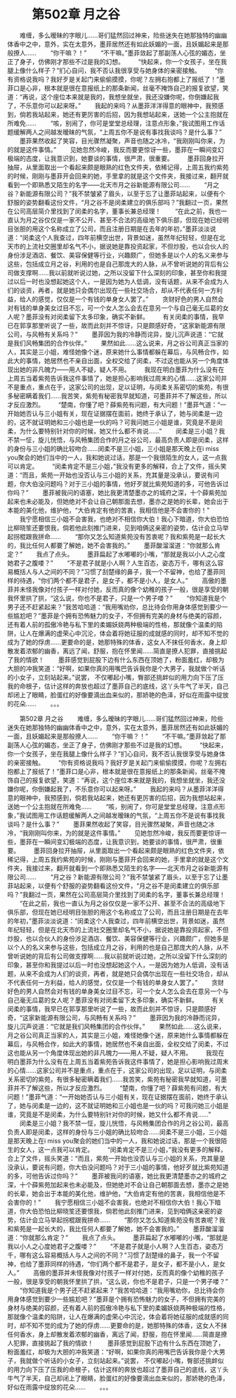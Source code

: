 # 　　第502章 月之谷
　　难缠，多么暧昧的字眼儿……哥们猛然回过神来，险些迷失在她那独特的幽幽体香中之中，意外，实在太意外，墨菲居然还有如此妖媚的一面，且妖媚起来是那般撩人……
　　“你干嘛？！”
　　“不干嘛。”墨菲敛起了那副荡人心弦的媚态，坐正了身子，仿佛刚才那些不过是我的幻想。
　　“快起来，你一个女孩子，坐在我腿上像什么样子？”扪心自问，我不否认我很享受与她身体的亲密接触。
　　“你有资格说我吗？我好歹是关起门来偷偷摸摸，你呢？左拥右抱都上了报纸了！”墨菲口是心非，根本就是很在意报纸上的那条新闻，丝毫不掩饰自己的报复欲望，笑道：“再说，这个座位本来就是我的，我想坐就坐，我还没嫌你呢，你倒嫌起我了，不乐意你可以起来呀。”
　　我起的来吗？从墨菲洋洋得意的眼神中，我预感到，倘若我站起来，她还有更厉害的后招，因为我想站起来，送她一个公主抱就在所难免……
　　“咳，别闹了，你可是堂堂总经理，注意点形象，”我试图用工作话题缓解两人之间越发暧昧的气氛，“上周五你不是说有事找我谈吗？是什么事？”
　　墨菲果然收起了笑容，目光骤然凝聚，声音也随之冰冷，“我刚刚叫你来，为的就是这件事情。”
　　见她忽然冷峻，我反而要更惊讶一些，墨菲在一瞬间变幻极端的态度，让我意识到，她要谈的事情，很严肃，很重要。
　　墨菲回身拉开抽屉，从里面取出一个看起来颇是眼熟的红色文件夹，依稀记得，上周五我约紫苑的时候，刚刚与墨菲开会回来的她，手里拿的就是这个文件夹，我接过来，翻开就看到一个即熟悉又陌生的名字——北天市月之谷新能源有限公司……
　　“月之谷？新能源有限公司？”我不禁皱紧了眉头，以至于忘了让墨菲站起来，以便有个舒服的姿势翻看这份文件，“月之谷不是闵柔建立的俱乐部吗？”我翻过一页，果然在公司高层简介里找到了闵柔的名字，董事长兼总经理！
　　“在此之前，我也一直认为月之谷仅仅是一家不公开、甚至不合法的高级地下俱乐部，但现在她已经明目张胆的用这个名称成立了公司，而且注册日期是在去年的年初，”墨菲淡淡说道：“闵柔这个人我查过，四年前横空出世，背景如迷，虽然年纪轻轻，但是在北天市的上流社交圈里却名气不小，据说她是靠投资起家，不但炒股，也以合伙人的身份涉足酒店、餐饮、美容保健等行业，兴趣颇广，但她多是以个人的名义来参与这些，包括成立月之谷，利用的也是自己那庞大的人脉，从不曾听说她的背后有公司做支撑啊……我以前就听说过她，之所以没留下什么深刻的印象，甚至你和我提过以后一时也没想起她这个人，一是因为她为人低调，没有话题，从来不会成为人们的谈资，再者，就是她只会偶尔出现在一些社交场合，却从不代表任何一方利益，给人的感觉，仅仅是一个有钱的单身女人罢了。”
　　贪财好色的男人自然会对有钱的单身美女过目不忘，可一个女人怎么会去在意另一个与自己毫无瓜葛的女人呢？墨菲没有对闵柔留下太多印象，确实不新鲜。
　　有关闵柔的事情，我早已在郭享那里听说了一些，故而此刻并不惊讶，只是颇感好奇，“这家新能源有限公司，与风畅有关系吗？”
　　墨菲因为我的冷静而诧异，旋儿沉声说道：“它就是我们风畅集团的合作伙伴。”
　　果然如此……这么说来，月之谷公司真正当家的人，其实是三小姐，难怪她像个迷，原来她什么事情都躲在幕后，与风畅合作，如此大的事情，她居然也不亲自出面，全权交给了闵柔，不过这也能从另一个角度体现出她的非凡魄力——用人不疑，疑人不用。
　　我现在明白墨菲为什么没有在上周五当着紫苑告诉我这件事情了，她是担心影响我过周末的心情……这家公司并不是重点，重点在于，这家公司的出现，足以证明，与闵柔关系密切的紫苑，有很多秘密瞒着我们……我苦笑，紫苑有秘密我早就知道，可墨菲并不了解这些，所以才反应激烈。
　　“楚南，你懂了吧？薛紫苑有问题，有大问题！”墨菲气道：“一开始她否认与三小姐有关，现在证据摆在面前，她终于承认了，她与闵柔是一边的，这不就证明她和三小姐也是一伙的吗？可我问她三小姐是谁，究竟是不是闵柔，为什么要特别针对你的时候，她又什么都不肯说……”
　　闵柔是三小姐？我不禁一怔，旋儿恍悟，与风畅集团合作的月之谷公司，最高负责人即是闵柔，这样的身份与三小姐的确比较吻合……闵柔不是三小姐，三小姐是那天晚上在i miss you聚会的她们当中的一人，我和她说过话，那是一个我很陌生的女人，这一点我可以肯定。
　　“闵柔肯定不是三小姐，”我没有更多的解释，合上了文件，摇头笑道：“而且，紫苑一开始也没否认与三小姐的关系，充其量是没承认，要说有问题，你大伯没问题吗？对于三小姐的事情，他好歹就比紫苑知道的多，可他告诉过你吗？”
　　墨菲被我问的语塞，她比我更清楚墨亦之的城府之深，十个薛紫苑加起来也未必能及，但她绝对不会让自己朝那面去想，墨亦之是她的长辈，她会出于本能的美化他，维护他，“大伯肯定有他的苦衷，我相信他是不会害你的！”
　　我宁愿相信三小姐不会害我，也绝对不相信你大伯！我心下暗道，你大伯恐怕比柳晓笙还要恨我，倘若他此刻推门进来，见到咱俩这亲密的姿势，估计会立马举起拐棍跟我拼命……
　　“那你又怎么知道紫苑没有苦衷呢？我和紫苑是一起长大的，我比任何人都要了解她，她不会害我的。”
　　墨菲酸溜溜道：“你就那么肯定？”
　　我点了点头。
　　墨菲扁起了水嘟嘟的小嘴，“那就是我以小人之心度她君子之腹喽？”
　　“不是君子就是小人啊？人生百态，姿态万千，哪有这么容易概括人与人之间的不同？”习惯了刮楚缘的鼻子，我一个不留神，也给了墨菲同样的待遇，“你们两个都不是君子，是女子，都不是小人，是女人。”
　　高傲的墨菲并未怪我像对付孩子一样对付她，反而真的像个幼稚的孩子一般，很是享受的朝我怀里拱了拱，“这么说，你也不是君子，只是一个男子喽？”
　　“你知道我是个男子还不赶紧起来？”我苦哈哈道：“我用嘴劝你，总比待会你用身体感觉到要少一些尴尬吧？”墨菲是个拥有恐怖魅力的女子，不但拥有完美的身材与绝美的容颜，还有着人前的孤傲冷艳与私下里的柔媚妖娆两种极端的性格，那就像个温柔的陷阱，让人在爆满的虚荣心中沉沦，体会着将她征服的成就感的同时，却不知不觉的成为了她的俘虏……更要命的是，她那特殊的体香，这女人不抹任何香水，身上却散发着浓郁的幽香，离远了闻，舒服，抱在怀里闻……简直是撩人犯罪，直接挑起了我的情欲！
　　墨菲感觉到屁股下边有什么东西在顶她了，粉面羞红，却极为大胆的冲我笑道：“好啊，如果你真的用嘴巴告诉我你是个大男子，我就做个听话的小女子，立刻站起来。”说罢， 不仅嘟起小嘴，臀部还挑衅似的用力向下压了压我的命根子，估计这样的奔放也超过了墨菲自己的底线，这丫头牛气了半天，自己却闭上了眼睛，脸蛋红的好像要滴出血来似的，那娇艳的色泽，好似在雨露中绽放的花朵……
　　。。。

　　第502章 月之谷
　　难缠，多么暧昧的字眼儿……哥们猛然回过神来，险些迷失在她那独特的幽幽体香中之中，意外，实在太意外，墨菲居然还有如此妖媚的一面，且妖媚起来是那般撩人……
　　“你干嘛？！”
　　“不干嘛。”墨菲敛起了那副荡人心弦的媚态，坐正了身子，仿佛刚才那些不过是我的幻想。
　　“快起来，你一个女孩子，坐在我腿上像什么样子？”扪心自问，我不否认我很享受与她身体的亲密接触。
　　“你有资格说我吗？我好歹是关起门来偷偷摸摸，你呢？左拥右抱都上了报纸了！”墨菲口是心非，根本就是很在意报纸上的那条新闻，丝毫不掩饰自己的报复欲望，笑道：“再说，这个座位本来就是我的，我想坐就坐，我还没嫌你呢，你倒嫌起我了，不乐意你可以起来呀。”
　　我起的来吗？从墨菲洋洋得意的眼神中，我预感到，倘若我站起来，她还有更厉害的后招，因为我想站起来，送她一个公主抱就在所难免……
　　“咳，别闹了，你可是堂堂总经理，注意点形象，”我试图用工作话题缓解两人之间越发暧昧的气氛，“上周五你不是说有事找我谈吗？是什么事？”
　　墨菲果然收起了笑容，目光骤然凝聚，声音也随之冰冷，“我刚刚叫你来，为的就是这件事情。”
　　见她忽然冷峻，我反而要更惊讶一些，墨菲在一瞬间变幻极端的态度，让我意识到，她要谈的事情，很严肃，很重要。
　　墨菲回身拉开抽屉，从里面取出一个看起来颇是眼熟的红色文件夹，依稀记得，上周五我约紫苑的时候，刚刚与墨菲开会回来的她，手里拿的就是这个文件夹，我接过来，翻开就看到一个即熟悉又陌生的名字——北天市月之谷新能源有限公司……
　　“月之谷？新能源有限公司？”我不禁皱紧了眉头，以至于忘了让墨菲站起来，以便有个舒服的姿势翻看这份文件，“月之谷不是闵柔建立的俱乐部吗？”我翻过一页，果然在公司高层简介里找到了闵柔的名字，董事长兼总经理！
　　“在此之前，我也一直认为月之谷仅仅是一家不公开、甚至不合法的高级地下俱乐部，但现在她已经明目张胆的用这个名称成立了公司，而且注册日期是在去年的年初，”墨菲淡淡说道：“闵柔这个人我查过，四年前横空出世，背景如迷，虽然年纪轻轻，但是在北天市的上流社交圈里却名气不小，据说她是靠投资起家，不但炒股，也以合伙人的身份涉足酒店、餐饮、美容保健等行业，兴趣颇广，但她多是以个人的名义来参与这些，包括成立月之谷，利用的也是自己那庞大的人脉，从不曾听说她的背后有公司做支撑啊……我以前就听说过她，之所以没留下什么深刻的印象，甚至你和我提过以后一时也没想起她这个人，一是因为她为人低调，没有话题，从来不会成为人们的谈资，再者，就是她只会偶尔出现在一些社交场合，却从不代表任何一方利益，给人的感觉，仅仅是一个有钱的单身女人罢了。”
　　贪财好色的男人自然会对有钱的单身美女过目不忘，可一个女人怎么会去在意另一个与自己毫无瓜葛的女人呢？墨菲没有对闵柔留下太多印象，确实不新鲜。
　　有关闵柔的事情，我早已在郭享那里听说了一些，故而此刻并不惊讶，只是颇感好奇，“这家新能源有限公司，与风畅有关系吗？”
　　墨菲因为我的冷静而诧异，旋儿沉声说道：“它就是我们风畅集团的合作伙伴。”
　　果然如此……这么说来，月之谷公司真正当家的人，其实是三小姐，难怪她像个迷，原来她什么事情都躲在幕后，与风畅合作，如此大的事情，她居然也不亲自出面，全权交给了闵柔，不过这也能从另一个角度体现出她的非凡魄力——用人不疑，疑人不用。
　　我现在明白墨菲为什么没有在上周五当着紫苑告诉我这件事情了，她是担心影响我过周末的心情……这家公司并不是重点，重点在于，这家公司的出现，足以证明，与闵柔关系密切的紫苑，有很多秘密瞒着我们……我苦笑，紫苑有秘密我早就知道，可墨菲并不了解这些，所以才反应激烈。
　　“楚南，你懂了吧？薛紫苑有问题，有大问题！”墨菲气道：“一开始她否认与三小姐有关，现在证据摆在面前，她终于承认了，她与闵柔是一边的，这不就证明她和三小姐也是一伙的吗？可我问她三小姐是谁，究竟是不是闵柔，为什么要特别针对你的时候，她又什么都不肯说……”
　　闵柔是三小姐？我不禁一怔，旋儿恍悟，与风畅集团合作的月之谷公司，最高负责人即是闵柔，这样的身份与三小姐的确比较吻合……闵柔不是三小姐，三小姐是那天晚上在i miss you聚会的她们当中的一人，我和她说过话，那是一个我很陌生的女人，这一点我可以肯定。
　　“闵柔肯定不是三小姐，”我没有更多的解释，合上了文件，摇头笑道：“而且，紫苑一开始也没否认与三小姐的关系，充其量是没承认，要说有问题，你大伯没问题吗？对于三小姐的事情，他好歹就比紫苑知道的多，可他告诉过你吗？”
　　墨菲被我问的语塞，她比我更清楚墨亦之的城府之深，十个薛紫苑加起来也未必能及，但她绝对不会让自己朝那面去想，墨亦之是她的长辈，她会出于本能的美化他，维护他，“大伯肯定有他的苦衷，我相信他是不会害你的！”
　　我宁愿相信三小姐不会害我，也绝对不相信你大伯！我心下暗道，你大伯恐怕比柳晓笙还要恨我，倘若他此刻推门进来，见到咱俩这亲密的姿势，估计会立马举起拐棍跟我拼命……
　　“那你又怎么知道紫苑没有苦衷呢？我和紫苑是一起长大的，我比任何人都要了解她，她不会害我的。”
　　墨菲酸溜溜道：“你就那么肯定？”
　　我点了点头。
　　墨菲扁起了水嘟嘟的小嘴，“那就是我以小人之心度她君子之腹喽？”
　　“不是君子就是小人啊？人生百态，姿态万千，哪有这么容易概括人与人之间的不同？”习惯了刮楚缘的鼻子，我一个不留神，也给了墨菲同样的待遇，“你们两个都不是君子，是女子，都不是小人，是女人。”
　　高傲的墨菲并未怪我像对付孩子一样对付她，反而真的像个幼稚的孩子一般，很是享受的朝我怀里拱了拱，“这么说，你也不是君子，只是一个男子喽？”
　　“你知道我是个男子还不赶紧起来？”我苦哈哈道：“我用嘴劝你，总比待会你用身体感觉到要少一些尴尬吧？”墨菲是个拥有恐怖魅力的女子，不但拥有完美的身材与绝美的容颜，还有着人前的孤傲冷艳与私下里的柔媚妖娆两种极端的性格，那就像个温柔的陷阱，让人在爆满的虚荣心中沉沦，体会着将她征服的成就感的同时，却不知不觉的成为了她的俘虏……更要命的是，她那特殊的体香，这女人不抹任何香水，身上却散发着浓郁的幽香，离远了闻，舒服，抱在怀里闻……简直是撩人犯罪，直接挑起了我的情欲！
　　墨菲感觉到屁股下边有什么东西在顶她了，粉面羞红，却极为大胆的冲我笑道：“好啊，如果你真的用嘴巴告诉我你是个大男子，我就做个听话的小女子，立刻站起来。”说罢， 不仅嘟起小嘴，臀部还挑衅似的用力向下压了压我的命根子，估计这样的奔放也超过了墨菲自己的底线，这丫头牛气了半天，自己却闭上了眼睛，脸蛋红的好像要滴出血来似的，那娇艳的色泽，好似在雨露中绽放的花朵……
　　。。。
